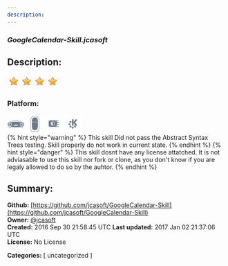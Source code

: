 ```yaml
---
description: 
---
```


### _GoogleCalendar-Skill.jcasoft_  
## Description:  
  
  
![](../.gitbook/assets/star.png)![](../.gitbook/assets/star.png)![](../.gitbook/assets/star.png)![](../.gitbook/assets/star.png)  
  
### Platform:  
 ![Mark I](../.gitbook/assets/mark-1-icon.png)  ![Mark II](../.gitbook/assets/mark-2-icon.png)  ![Picroft](../.gitbook/assets/picroft-icon.png)  ![plasmoid](../.gitbook/assets/kde.png)   
{% hint style="warning" %}
This skill Did not pass the Abstract Syntax Trees testing. Skill properly do not work in current state.
{% endhint %}
{% hint style="danger" %}
This skill dosnt have any license attatched. It is not adviasable to use this skill nor fork or clone, as you don't know if you are legaly allowed to do so by the auhtor.
{% endhint %}
  
## Summary:  
**Github:** [https://github.com/jcasoft/GoogleCalendar-Skill](https://github.com/jcasoft/GoogleCalendar-Skill)  
**Owner:** [@jcasoft](https://github.com/jcasoft)  
**Created:** 2016 Sep 30 21:58:45 UTC  **Last updated:** 2017 Jan 02 21:37:06 UTC  
**License:** No License  
  
**Categories:** [ uncategorized ]   
